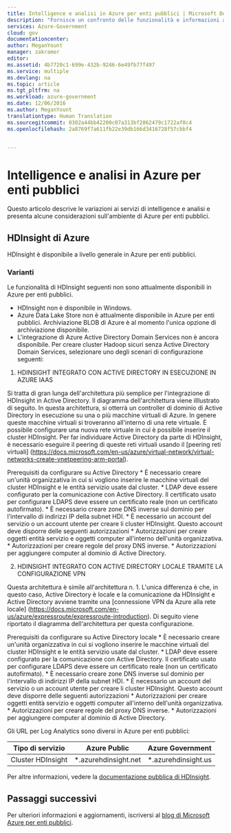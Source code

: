 ```yaml
---
title: Intelligence e analisi in Azure per enti pubblici | Microsoft Docs
description: "Fornisce un confronto delle funzionalità e informazioni aggiuntive sullo sviluppo di applicazioni per Azure Government"
services: Azure-Government
cloud: gov
documentationcenter: 
author: MeganYount
manager: zakramer
editor: 
ms.assetid: 4b7720c1-699e-432b-9246-6e49fb77f497
ms.service: multiple
ms.devlang: na
ms.topic: article
ms.tgt_pltfrm: na
ms.workload: azure-government
ms.date: 12/06/2016
ms.author: MeganYount
translationtype: Human Translation
ms.sourcegitcommit: 0302a44bb42200c07a313bf2862479c1722af8c4
ms.openlocfilehash: 2a8769f7a611fb22e39db166d3416728f57cbbf4


---
```

# <a name="azure-government-intelligence--analytics"></a>Intelligence e analisi in Azure per enti pubblici
Questo articolo descrive le variazioni ai servizi di intelligence e analisi e presenta alcune considerazioni sull'ambiente di Azure per enti pubblici.

## <a name="azure-hdinsight"></a>HDInsight di Azure
HDInsight è disponibile a livello generale in Azure per enti pubblici.

### <a name="variations"></a>Varianti
Le funzionalità di HDInsight seguenti non sono attualmente disponibili in Azure per enti pubblici.

* HDInsight non è disponibile in Windows.
* Azure Data Lake Store non è attualmente disponibile in Azure per enti pubblici. Archiviazione BLOB di Azure è al momento l'unica opzione di archiviazione disponibile.
* L'integrazione di Azure Active Directory Domain Services non è ancora disponibile. Per creare cluster Hadoop sicuri senza Active Directory Domain Services, selezionare uno degli scenari di configurazione seguenti:

1. HDINSIGHT INTEGRATO CON ACTIVE DIRECTORY IN ESECUZIONE IN AZURE IAAS

  Si tratta di gran lunga dell'architettura più semplice per l'integrazione di HDInsight in Active Directory. Il diagramma dell'architettura viene illlustrato di seguito. In questa architettura, si otterrà un controller di dominio di Active Directory in esecuzione su una o più macchine virtuali di Azure. In genere queste macchine virtuali si troveranno all'interno di una rete virtuale. È possibile configurare una nuova rete virtuale in cui è possibile inserire il cluster HDInsight. Per far individuare Active Directory da parte di HDInsight, è necessario eseguire il peering di queste reti virtuali usando il [peering reti virtuali] (https://docs.microsoft.com/en-us/azure/virtual-network/virtual-networks-create-vnetpeering-arm-portal). 
  
  Prerequisiti da configurare su Active Directory
     * È necessario creare un'unità organizzativa in cui si vogliono inserire le macchine virtuali del cluster HDInsight e le entità servizio usate dal cluster. 
     * LDAP deve essere configurato per la comunicazione con Active Directory. Il certificato usato per configurare LDAPS deve essere un certificato reale (non un certificato autofirmato).
     * È necessario creare zone DNS inverse sul dominio per l'intervallo di indirizzi IP della subnet HDI.
     * È necessario un account del servizio o un account utente per creare li cluster HDInsight. Questo account deve disporre delle seguenti autorizzazioni
        * Autorizzazioni per creare oggetti entità servizio e oggetti computer all'interno dell'unità organizzativa.
        * Autorizzazioni per creare regole del proxy DNS inverse.
        * Autorizzazioni per aggiungere computer al dominio di Active Directory.
        
2. HDINSIGHT INTEGRATO CON ACTIVE DIRECTORY LOCALE TRAMITE LA CONFIGURAZIONE VPN
  
  Questa architettura è simile all'architettura n. 1. L'unica differenza è che, in questo caso, Active Directory è locale e la comunicazione da HDInsight e Active Directory avviene tramite una [connessione VPN da Azure alla rete locale] (https://docs.microsoft.com/en-us/azure/expressroute/expressroute-introduction). Di seguito viene riportato il diagramma dell'architettura per questa configurazione. 
  
  Prerequisiti da configurare su Active Directory locale
     * È necessario creare un'unità organizzativa in cui si vogliono inserire le macchine virtuali del cluster HDInsight e le entità servizio usate dal cluster.
     * LDAP deve essere configurato per la comunicazione con Active Directory. Il certificato usato per configurare LDAPS deve essere un certificato reale (non un certificato autofirmato).
     * È necessario creare zone DNS inverse sul dominio per l'intervallo di indirizzi IP della subnet HDI.
     * È necessario un account del servizio o un account utente per creare li cluster HDInsight. Questo account deve disporre delle seguenti autorizzazioni
        * Autorizzazioni per creare oggetti entità servizio e oggetti computer all'interno dell'unità organizzativa.
        * Autorizzazioni per creare regole del proxy DNS inverse.
        * Autorizzazioni per aggiungere computer al dominio di Active Directory.


Gli URL per Log Analytics sono diversi in Azure per enti pubblici:

| Tipo di servizio | Azure Public | Azure Government |
| --- | --- | --- |
| Cluster HDInsight | \*.azurehdinsight.net | \*.azurehdinsight.us |

Per altre informazioni, vedere la [documentazione pubblica di HDInsight](../hdinsight/hdinsight-hadoop-introduction.md).


## <a name="next-steps"></a>Passaggi successivi
Per ulteriori informazioni e aggiornamenti, iscriversi al <a href="https://blogs.msdn.microsoft.com/azuregov/">blog di Microsoft Azure per enti pubblici</a>.



<!--HONumber=Jan17_HO2-->


